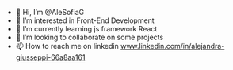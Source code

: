 - 👋 Hi, I’m @AleSofiaG
- 👀 I’m interested in Front-End Development
- 🌱 I’m currently learning js framework React
- 💞️ I’m looking to collaborate on some projects 
- 📫 How to reach me on linkedin www.linkedin.com/in/alejandra-giusseppi-66a8aa161

<!---
AleSofiaG/AleSofiaG is a ✨ special ✨ repository because its `README.md` (this file) appears on your GitHub profile.
You can click the Preview link to take a look at your changes.
--->
